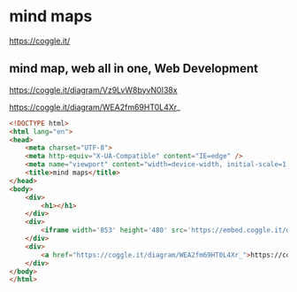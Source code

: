 # mind maps  

https://coggle.it/



## mind map, web all in one, Web Development

https://coggle.it/diagram/Vz9LvW8byvN0I38x




https://coggle.it/diagram/WEA2fm69HT0L4Xr_

```html
<!DOCTYPE html>
<html lang="en">
<head>
    <meta charset="UTF-8">
    <meta http-equiv="X-UA-Compatible" content="IE=edge" />
    <meta name="viewport" content="width=device-width, initial-scale=1.0, minimum-scale=0.5, maximum-scale=3.0">
    <title>mind maps</title>
</head>
<body>
    <div>
        <h1></h1>
    </div>
    <div>
        <iframe width='853' height='480' src='https://embed.coggle.it/diagram/WEA2fm69HT0L4Xr_/3dcf76b3b7ab26495f2467544234bae1e2b39dfe46694beb82f5a2ebb84b234f' frameborder='0' allowfullscreen></iframe>
    </div>
    <div>
        <a href="https://coggle.it/diagram/WEA2fm69HT0L4Xr_">https://coggle.it/diagram/WEA2fm69HT0L4Xr_</a>
    </div>
</body>
</html>
``` 




